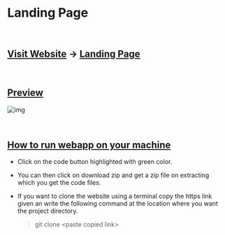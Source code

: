 # **Landing Page**

<br/>

## <u>Visit Website</u> -> [Landing Page](https://keshavsingh7.github.io/landing-page/)

<br/>

## <u>Preview</u>

![img](https://i.postimg.cc/P50rW6zg/landing-page.png)

<br/>

## <u>How to run webapp on your machine</u>

- Click on the code button highlighted with green color.
- You can then click on download zip and get a zip file on extracting which you get the code files.

- If you want to clone the website using a terminal copy the https link given an write the following
  command at the location where you want the project directory.
  > git clone \<paste copied link\>
